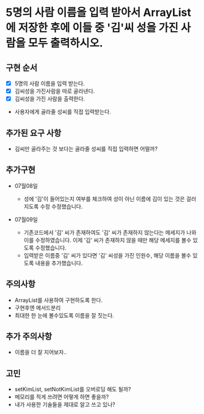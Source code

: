 # 5명의 사람 이름을 입력 받아서 ArrayList에 저장한 후에 이들 중 '김'씨 성을 가진 사람을 모두 출력하시오.

## 구현 순서
- [x] 5명의 사람 이름을 입력 받는다.
- [x] 김씨성을 가진사람을 따로 골라낸다.
- [x] 김씨성을 가진 사람을 출력한다.
- 사용자에게 골라줄 성씨를 직접 입력받는다.

## 추가된 요구 사항
- 김씨만 골라주는 것 보다는 골라줄 성씨를 직접 입력하면 어떨까?

## 추가구현
- 07월08일
  - 성에 '김'이 들어있는지 여부를 체크하여 성이 아닌 이름에 김이 있는 것은 걸러지도록
    수정 수정했습니다.

- 07월09일
  - 기존코드에서 '김' 씨가 존재하여도 '김' 씨가 존재하지 않는다는 메세지가 나와 이를 수정하였습니다.
    이제 '김' 씨가 존재하지 않을 때만 해당 메세지를 볼수 있도록 수정했습니다.
  - 입력받은 이름중 '김' 씨가 있다면 '김' 씨성을 가진 인원수, 해당 이름을 볼수 있도록 내용을 추가했습니다.

## 주의사항
- ArrayList를 사용하여 구현하도록 한다.
- 구현후엔 메서드분리
- 최대한 한 눈에 볼수있도록 이름을 잘 짓는다.

## 추가 주의사항
- 이름을 더 잘 지어보자..

## 고민
- setKimList, setNotKimList를 오버로딩 해도 될까?
- 메모리를 적게 쓰려면 어떻게 하면 좋을까?
- 내가 사용한 기술들을 제대로 알고 쓰고 있나?
